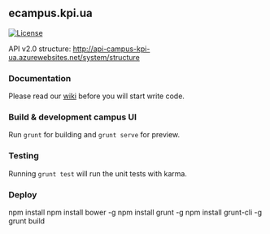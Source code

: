 ## ecampus.kpi.ua

[![License](http://img.shields.io/:license-apache-blue.svg)](https://raw.githubusercontent.com/DOIS/ecampus.kpi.ua/master/LICENSE.md)

API v2.0 structure: http://api-campus-kpi-ua.azurewebsites.net/system/structure

### Documentation

Please read our [wiki](https://github.com/kpi-ua/ecampus.kpi.ua/wiki) before you will start write code.

### Build & development campus UI
Run `grunt` for building and `grunt serve` for preview.

### Testing
Running `grunt test` will run the unit tests with karma.

### Deploy
npm install
npm install bower -g
npm install grunt -g
npm install grunt-cli -g
grunt build
